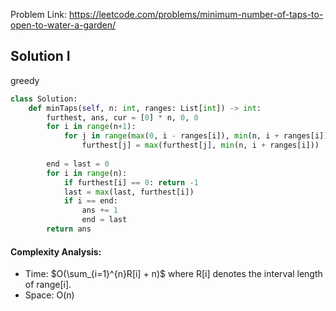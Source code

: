 Problem Link: https://leetcode.com/problems/minimum-number-of-taps-to-open-to-water-a-garden/



## Solution I
greedy

```python
class Solution:
    def minTaps(self, n: int, ranges: List[int]) -> int:
        furthest, ans, cur = [0] * n, 0, 0
        for i in range(n+1):
            for j in range(max(0, i - ranges[i]), min(n, i + ranges[i])):
                furthest[j] = max(furthest[j], min(n, i + ranges[i]))
        
        end = last = 0
        for i in range(n):
            if furthest[i] == 0: return -1
            last = max(last, furthest[i])
            if i == end:
                ans += 1
                end = last
        return ans
```

#### Complexity Analysis:
- Time: $O(\sum_{i=1}^{n}R[i] + n)$ where R[i] denotes the interval length of range[i].
- Space: O(n)